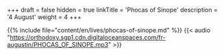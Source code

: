 +++
draft = false
hidden = true
linkTitle = 'Phocas of Sinope'
description = '4 August'
weight = 4
+++

{{% include file="content/en/lives/phocas-of-sinope.md" %}}
{{< audio "https://orthodoxy.sgp1.cdn.digitaloceanspaces.com/fr-augustin/PHOCAS_OF_SINOPE.mp3" >}}
